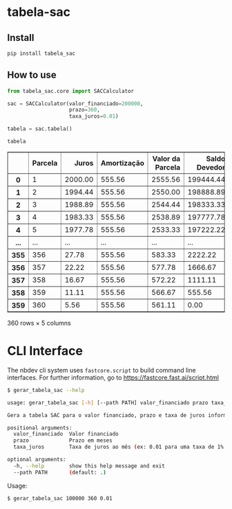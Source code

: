 tabela-sac
================

<!-- WARNING: THIS FILE WAS AUTOGENERATED! DO NOT EDIT! -->

## Install

``` sh
pip install tabela_sac
```

## How to use

``` python
from tabela_sac.core import SACCalculator
```

``` python
sac = SACCalculator(valor_financiado=200000, 
                    prazo=360, 
                    taxa_juros=0.01)
```

``` python
tabela = sac.tabela()
```

``` python
tabela
```

<div>
<style scoped>
    .dataframe tbody tr th:only-of-type {
        vertical-align: middle;
    }

    .dataframe tbody tr th {
        vertical-align: top;
    }

    .dataframe thead th {
        text-align: right;
    }
</style>
<table border="1" class="dataframe">
  <thead>
    <tr style="text-align: right;">
      <th></th>
      <th>Parcela</th>
      <th>Juros</th>
      <th>Amortização</th>
      <th>Valor da Parcela</th>
      <th>Saldo Devedor</th>
    </tr>
  </thead>
  <tbody>
    <tr>
      <th>0</th>
      <td>1</td>
      <td>2000.00</td>
      <td>555.56</td>
      <td>2555.56</td>
      <td>199444.44</td>
    </tr>
    <tr>
      <th>1</th>
      <td>2</td>
      <td>1994.44</td>
      <td>555.56</td>
      <td>2550.00</td>
      <td>198888.89</td>
    </tr>
    <tr>
      <th>2</th>
      <td>3</td>
      <td>1988.89</td>
      <td>555.56</td>
      <td>2544.44</td>
      <td>198333.33</td>
    </tr>
    <tr>
      <th>3</th>
      <td>4</td>
      <td>1983.33</td>
      <td>555.56</td>
      <td>2538.89</td>
      <td>197777.78</td>
    </tr>
    <tr>
      <th>4</th>
      <td>5</td>
      <td>1977.78</td>
      <td>555.56</td>
      <td>2533.33</td>
      <td>197222.22</td>
    </tr>
    <tr>
      <th>...</th>
      <td>...</td>
      <td>...</td>
      <td>...</td>
      <td>...</td>
      <td>...</td>
    </tr>
    <tr>
      <th>355</th>
      <td>356</td>
      <td>27.78</td>
      <td>555.56</td>
      <td>583.33</td>
      <td>2222.22</td>
    </tr>
    <tr>
      <th>356</th>
      <td>357</td>
      <td>22.22</td>
      <td>555.56</td>
      <td>577.78</td>
      <td>1666.67</td>
    </tr>
    <tr>
      <th>357</th>
      <td>358</td>
      <td>16.67</td>
      <td>555.56</td>
      <td>572.22</td>
      <td>1111.11</td>
    </tr>
    <tr>
      <th>358</th>
      <td>359</td>
      <td>11.11</td>
      <td>555.56</td>
      <td>566.67</td>
      <td>555.56</td>
    </tr>
    <tr>
      <th>359</th>
      <td>360</td>
      <td>5.56</td>
      <td>555.56</td>
      <td>561.11</td>
      <td>0.00</td>
    </tr>
  </tbody>
</table>
<p>360 rows × 5 columns</p>
</div>

# CLI Interface

The nbdev cli system uses `fastcore.script` to build command line
interfaces. For further information, go to
<https://fastcore.fast.ai/script.html>

``` sh
$ gerar_tabela_sac --help

usage: gerar_tabela_sac [-h] [--path PATH] valor_financiado prazo taxa_juros

Gera a tabela SAC para o valor financiado, prazo e taxa de juros informados.

positional arguments:
  valor_financiado  Valor financiado
  prazo             Prazo em meses
  taxa_juros        Taxa de juros ao mês (ex: 0.01 para uma taxa de 1% ao mês)

optional arguments:
  -h, --help        show this help message and exit
  --path PATH       (default: .)
```

Usage:

``` sh
$ gerar_tabela_sac 100000 360 0.01
```
